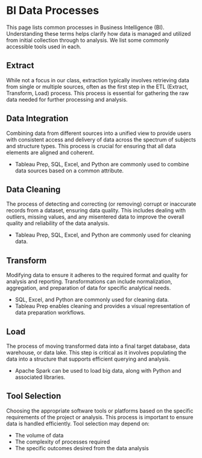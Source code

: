 # BI Data Processes

This page lists common processes in Business Intelligence (BI). 
Understanding these terms helps clarify how data is managed and utilized from initial collection through to analysis.
We list some commonly accessible tools used in each. 

## Extract

While not a focus in our class, extraction typically involves retrieving data from single or multiple sources, often as the first step in the ETL (Extract, Transform, Load) process. 
This process is essential for gathering the raw data needed for further processing and analysis.

## Data Integration

Combining data from different sources into a unified view to provide users with consistent access and delivery of data across the spectrum of subjects and structure types. 
This process is crucial for ensuring that all data elements are aligned and coherent.

- Tableau Prep, SQL, Excel, and Python are commonly used to combine data sources based on a common attribute.

## Data Cleaning

The process of detecting and correcting (or removing) corrupt or inaccurate records from a dataset, ensuring data quality. 
This includes dealing with outliers, missing values, and any misentered data to improve the overall quality and reliability of the data analysis.

- Tableau Prep, SQL, Excel, and Python are commonly used for cleaning data.

## Transform

Modifying data to ensure it adheres to the required format and quality for analysis and reporting. 
Transformations can include normalization, aggregation, and preparation of data for specific analytical needs.

- SQL, Excel, and Python are commonly used for cleaning data.
- Tableau Prep enables cleaning and provides a visual representation of data preparation workflows. 

## Load

The process of moving transformed data into a final target database, data warehouse, or data lake. 
This step is critical as it involves populating the data into a structure that supports efficient querying and analysis.

- Apache Spark can be used to load big data, along with Python and associated libraries. 

## Tool Selection

Choosing the appropriate software tools or platforms based on the specific requirements of the project or analysis. 
This process is important to ensure data is handled efficiently.
Tool selection may depend on:

- The volume of data
- The complexity of processes required
- The specific outcomes desired from the data analysis
